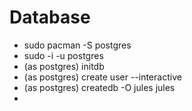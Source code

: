 Database
========

* sudo pacman -S postgres
* sudo -i -u postgres
* (as postgres) initdb
* (as postgres) create user --interactive
* (as postgres) createdb -O jules jules
*